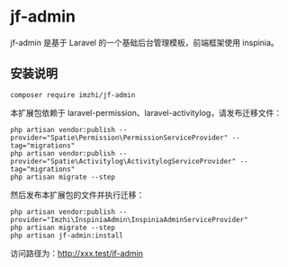 # jf-admin

jf-admin 是基于 Laravel 的一个基础后台管理模板，前端框架使用 inspinia。

## 安装说明

```
composer require imzhi/jf-admin
```

本扩展包依赖于 laravel-permission、laravel-activitylog，请发布迁移文件：

```
php artisan vendor:publish --provider="Spatie\Permission\PermissionServiceProvider" --tag="migrations"
php artisan vendor:publish --provider="Spatie\Activitylog\ActivitylogServiceProvider" --tag="migrations"
php artisan migrate --step
```

然后发布本扩展包的文件并执行迁移：

```
php artisan vendor:publish --provider="Imzhi\InspiniaAdmin\InspiniaAdminServiceProvider"
php artisan migrate --step
php artisan jf-admin:install
```

访问路径为：http://xxx.test/jf-admin
